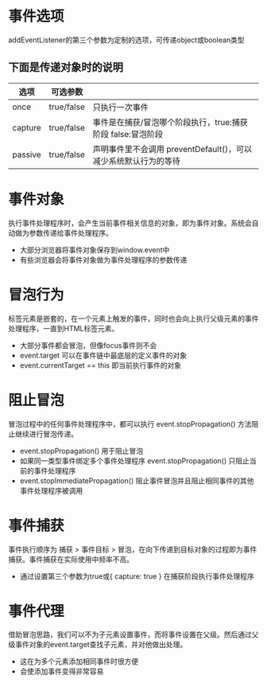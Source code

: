 # 事件选项
addEventListener的第三个参数为定制的选项，可传递object或boolean类型
## 下面是传递对象时的说明
|  **选项**    | 可选参数    |       |
|  ----        | ----       | ----  |
|  once        | true/false | 只执行一次事件 |
|  capture     | true/false | 事件是在捕获/冒泡哪个阶段执行，true:捕获阶段 false:冒泡阶段 |
|  passive     | true/false | 声明事件里不会调用 preventDefault()，可以减少系统默认行为的等待 |

# 事件对象
执行事件处理程序时，会产生当前事件相关信息的对象，即为事件对象。系统会自动做为参数传递给事件处理程序。
* 大部分浏览器将事件对象保存到window.event中
* 有些浏览器会将事件对象做为事件处理程序的参数传递

# 冒泡行为
标签元素是嵌套的，在一个元素上触发的事件，同时也会向上执行父级元素的事件处理程序，一直到HTML标签元素。
* 大部分事件都会冒泡，但像focus事件则不会
* event.target 可以在事件链中最底层的定义事件的对象
* event.currentTarget == this 即当前执行事件的对象

# 阻止冒泡
冒泡过程中的任何事件处理程序中，都可以执行 event.stopPropagation() 方法阻止继续进行冒泡传递。
* event.stopPropagation() 用于阻止冒泡
* 如果同一类型事件绑定多个事件处理程序 event.stopPropagation() 只阻止当前的事件处理程序
* event.stopImmediatePropagation() 阻止事件冒泡并且阻止相同事件的其他事件处理程序被调用

# 事件捕获
事件执行顺序为 捕获 > 事件目标 > 冒泡，在向下传递到目标对象的过程即为事件捕获。事件捕获在实际使用中频率不高。
* 通过设置第三个参数为true或{ capture: true } 在捕获阶段执行事件处理程序

# 事件代理
借助冒泡思路，我们可以不为子元素设置事件，而将事件设置在父级。然后通过父级事件对象的event.target查找子元素，并对他做出处理。
* 这在为多个元素添加相同事件时很方便
* 会使添加事件变得非常容易